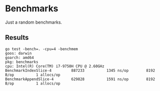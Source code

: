 # Benchmarks

Just a random benchmarks.

## Results
```shell
go test -bench=. -cpu=4 -benchmem
goos: darwin
goarch: amd64
pkg: benchmarks
cpu: Intel(R) Core(TM) i7-9750H CPU @ 2.60GHz
BenchmarkIndexSlice-4    	  887233	      1345 ns/op	    8192 B/op	       1 allocs/op
BenchmarkAppendSlice-4   	  629828	      1591 ns/op	    8192 B/op	       1 allocs/op
```
